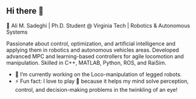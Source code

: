 ## Hi there 👋

🚀 Ali M. Sadeghi | Ph.D. Student @ Virginia Tech | Robotics & Autonomous Systems

Passionate about control, optimization, and artificial intelligence and applying them in robotics and autonomous vehicles areas. Developed advanced MPC and learning-based controllers for agile locomotion and manipulation. Skilled in C++, MATLAB, Python, ROS, and RaiSim.
- 🔭 I’m currently working on the Loco-manipulation of legged robots.
- ⚡ Fun fact: I love to play 🏓 because it helps my mind solve perception, control, and decision-making problems in the twinkling of an eye!
  
<!--
**AliMMSadeghi/AliMMSadeghi** is a ✨ _special_ ✨ repository because its `README.md` (this file) appears on your GitHub profile.

Here are some ideas to get you started:

- 🔭 I’m currently working on ...
- 🌱 I’m currently learning ...
- 👯 I’m looking to collaborate on ...
- 🤔 I’m looking for help with ...
- 💬 Ask me about ...
- 📫 How to reach me: ...
- 😄 Pronouns: ...
- ⚡ Fun fact: ...
-->
